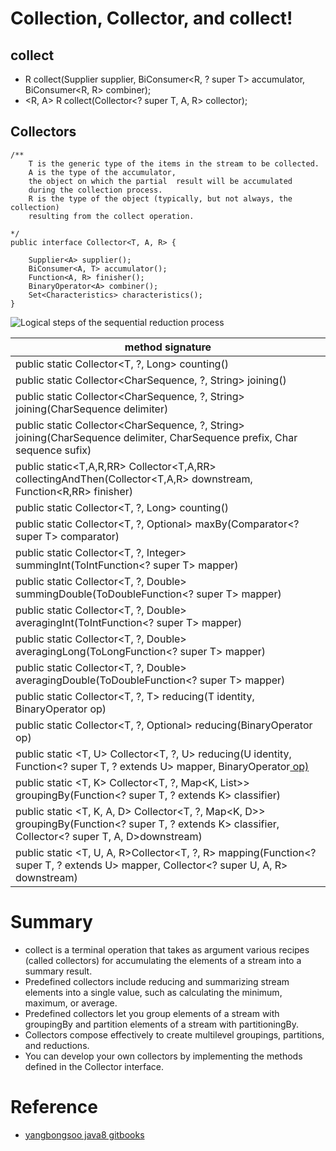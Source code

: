 # Collection, Collector, and collect!

## collect


- <R> R collect(Supplier<R> supplier, BiConsumer<R, ? super T> accumulator, BiConsumer<R, R> combiner);
- <R, A> R collect(Collector<? super T, A, R> collector);

## Collectors

```
/**
    T is the generic type of the items in the stream to be collected.
    A is the type of the accumulator, 
    the object on which the partial  result will be accumulated 
    during the collection process.
    R is the type of the object (typically, but not always, the collection) 
    resulting from the collect operation.
        
*/
public interface Collector<T, A, R> { 
    
    Supplier<A> supplier(); 
    BiConsumer<A, T> accumulator(); 
    Function<A, R> finisher(); 
    BinaryOperator<A> combiner(); 
    Set<Characteristics> characteristics();
}
```
![Logical steps of the sequential reduction process](http://apprize.info/javascript/action/action.files/image129.jpg)

|method signature|
|---|
|public static <T> Collector<T, ?, Long> counting()     |                                                                       
|public static Collector<CharSequence, ?, String> joining()    |                                                               
|public static Collector<CharSequence, ?, String> joining(CharSequence delimiter)  |                                          
|public static Collector<CharSequence, ?, String> joining(CharSequence delimiter, CharSequence prefix, Char sequence sufix) |
|public static<T,A,R,RR> Collector<T,A,RR> collectingAndThen(Collector<T,A,R> downstream, Function<R,RR> finisher) |
|public static <T> Collector<T, ?, Long> counting()|
|public static <T> Collector<T, ?, Optional<T>> maxBy(Comparator<? super T> comparator) |
|public static <T> Collector<T, ?, Integer> summingInt(ToIntFunction<? super T> mapper)|
|public static <T> Collector<T, ?, Double> summingDouble(ToDoubleFunction<? super T> mapper)                                                               |
|public static <T> Collector<T, ?, Double> averagingInt(ToIntFunction<? super T> mapper)                                                                  |
|public static <T> Collector<T, ?, Double> averagingLong(ToLongFunction<? super T> mapper)                                                               |
|public static <T> Collector<T, ?, Double> averagingDouble(ToDoubleFunction<? super T> mapper)                                                          |
|public static <T> Collector<T, ?, T> reducing(T identity, BinaryOperator<T> op)                                                                       |
|public static <T> Collector<T, ?, Optional<T>> reducing(BinaryOperator<T> op) 
|public static <T, U> Collector<T, ?, U> reducing(U identity, Function<? super T, ? extends U> mapper, BinaryOperator<U> op)                          |
|public static <T, K> Collector<T, ?, Map<K, List<T>>> groupingBy(Function<? super T, ? extends K> classifier)                                       |
|public static <T, K, A, D> Collector<T, ?, Map<K, D>> groupingBy(Function<? super T, ? extends K> classifier, Collector<? super T, A, D>downstream)|
|public static <T, U, A, R>Collector<T, ?, R> mapping(Function<? super T, ? extends U> mapper, Collector<? super U, A, R> downstream) |

# Summary
- collect is a terminal operation that takes as argument various recipes (called collectors) for accumulating the elements of a stream into a summary result.
- Predefined collectors include reducing and summarizing stream elements into a single value, such as calculating the minimum, maximum, or average. 
- Predefined collectors let you group elements of a stream with groupingBy and partition elements of a stream with partitioningBy.
- Collectors compose effectively to create multilevel groupings, partitions, and reductions.
- You can develop your own collectors by implementing the methods defined in the Collector interface.


# Reference
- [yangbongsoo java8 gitbooks](https://yangbongsoo.gitbooks.io/study/content/part2-2_d568_c218_d615_b370_c774_d130_cc98_b9ac.html)



